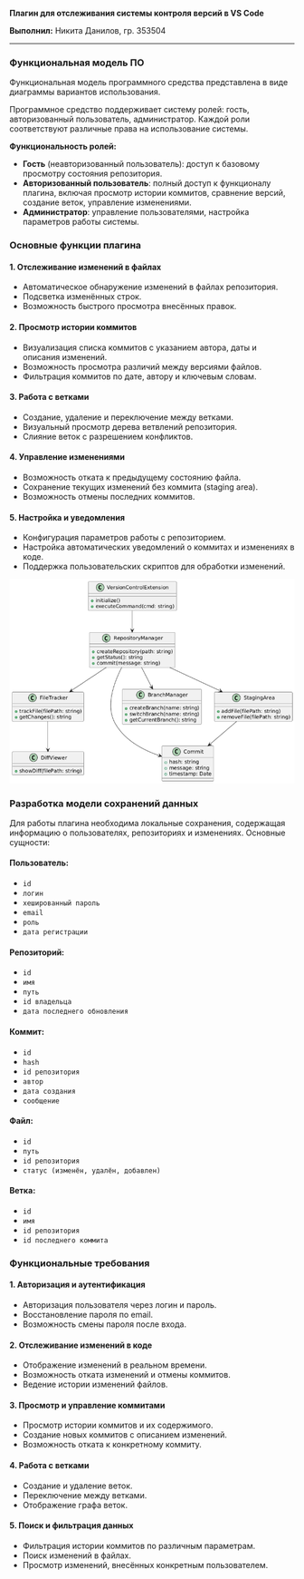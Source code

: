 **Плагин для отслеживания системы контроля версий в VS Code**

**Выполнил:** Никита Данилов, гр. 353504

---

### Функциональная модель ПО
Функциональная модель программного средства представлена в виде диаграммы вариантов использования.

Программное средство поддерживает систему ролей: гость, авторизованный пользователь, администратор. Каждой роли соответствуют различные права на использование системы.

**Функциональность ролей:**
- **Гость** (неавторизованный пользователь): доступ к базовому просмотру состояния репозитория.
- **Авторизованный пользователь**: полный доступ к функционалу плагина, включая просмотр истории коммитов, сравнение версий, создание веток, управление изменениями.
- **Администратор**: управление пользователями, настройка параметров работы системы.

### Основные функции плагина

#### 1. Отслеживание изменений в файлах
- Автоматическое обнаружение изменений в файлах репозитория.
- Подсветка изменённых строк.
- Возможность быстрого просмотра внесённых правок.

#### 2. Просмотр истории коммитов
- Визуализация списка коммитов с указанием автора, даты и описания изменений.
- Возможность просмотра различий между версиями файлов.
- Фильтрация коммитов по дате, автору и ключевым словам.

#### 3. Работа с ветками
- Создание, удаление и переключение между ветками.
- Визуальный просмотр дерева ветвлений репозитория.
- Слияние веток с разрешением конфликтов.

#### 4. Управление изменениями
- Возможность отката к предыдущему состоянию файла.
- Сохранение текущих изменений без коммита (staging area).
- Возможность отмены последних коммитов.

#### 5. Настройка и уведомления
- Конфигурация параметров работы с репозиторием.
- Настройка автоматических уведомлений о коммитах и изменениях в коде.
- Поддержка пользовательских скриптов для обработки изменений.

![alt text](class-diagramm.png)

### Разработка модели сохранений данных
Для работы плагина необходима локальные сохранения, содержащая информацию о пользователях, репозиториях и изменениях. Основные сущности:

#### **Пользователь:**
- `id`
- `логин`
- `хешированный пароль`
- `email`
- `роль`
- `дата регистрации`

#### **Репозиторий:**
- `id`
- `имя`
- `путь`
- `id владельца`
- `дата последнего обновления`

#### **Коммит:**
- `id`
- `hash`
- `id репозитория`
- `автор`
- `дата создания`
- `сообщение`

#### **Файл:**
- `id`
- `путь`
- `id репозитория`
- `статус (изменён, удалён, добавлен)`

#### **Ветка:**
- `id`
- `имя`
- `id репозитория`
- `id последнего коммита`

### Функциональные требования

#### **1. Авторизация и аутентификация**
- Авторизация пользователя через логин и пароль.
- Восстановление пароля по email.
- Возможность смены пароля после входа.

#### **2. Отслеживание изменений в коде**
- Отображение изменений в реальном времени.
- Возможность отката изменений и отмены коммитов.
- Ведение истории изменений файлов.

#### **3. Просмотр и управление коммитами**
- Просмотр истории коммитов и их содержимого.
- Создание новых коммитов с описанием изменений.
- Возможность отката к конкретному коммиту.

#### **4. Работа с ветками**
- Создание и удаление веток.
- Переключение между ветками.
- Отображение графа веток.

#### **5. Поиск и фильтрация данных**
- Фильтрация истории коммитов по различным параметрам.
- Поиск изменений в файлах.
- Просмотр изменений, внесённых конкретным пользователем.
